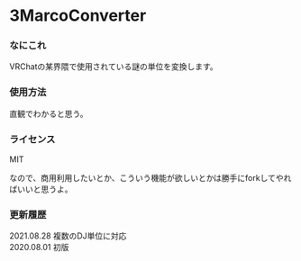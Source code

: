 # 3MarcoConverter


### なにこれ
VRChatの某界隈で使用されている謎の単位を変換します。


### 使用方法
直観でわかると思う。


### ライセンス
MIT  

なので、商用利用したいとか、こういう機能が欲しいとかは勝手にforkしてやればいいと思うよ。


### 更新履歴
2021.08.28 複数のDJ単位に対応  
2020.08.01 初版  
